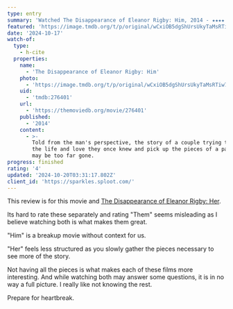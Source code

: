 ```yaml
---
type: entry
summary: 'Watched The Disappearance of Eleanor Rigby: Him, 2014 - ★★★★'
featured: 'https://image.tmdb.org/t/p/original/wCxiOB5dgShUrsUkyTaMsRTiw7j.jpg'
date: '2024-10-17'
watch-of:
  type:
    - h-cite
  properties:
    name:
      - 'The Disappearance of Eleanor Rigby: Him'
    photo:
      - 'https://image.tmdb.org/t/p/original/wCxiOB5dgShUrsUkyTaMsRTiw7j.jpg'
    uid:
      - 'tmdb:276401'
    url:
      - 'https://themoviedb.org/movie/276401'
    published:
      - '2014'
    content:
      - >-
        Told from the man's perspective, the story of a couple trying to reclaim
        the life and love they once knew and pick up the pieces of a past that
        may be too far gone.
progress: finished
rating: '4'
updated: '2024-10-20T03:31:17.802Z'
client_id: 'https://sparkles.sploot.com/'
---
```

This review is for this movie and [The Disappearance of Eleanor Rigby: Her](/watched/1729395301-the-disappearance-of-eleanor-rigby-her-2014/).

Its hard to rate these separately and rating "Them" seems misleading as I believe watching both is what makes them great.

"Him" is a breakup movie without context for us.

"Her" feels less structured as you slowly gather the pieces necessary to see more of the story.

Not having all the pieces is what makes each of these films more interesting. And while watching both may answer some questions, it is in no way a full picture. I really like not knowing the rest.

Prepare for heartbreak.
